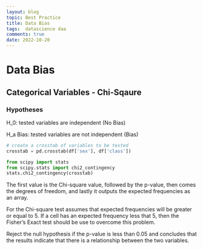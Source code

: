 ```yaml
---
layout: blog
topic: Best Practice
title: Data Bias
tags:  datascience daa
comments: true
date: 2022-10-20
---
```


# Data Bias

## Categorical Variables - Chi-Sqaure

### Hypotheses

H_0: tested variables are independent (No Bias)

H_a Bias: tested variables are not independent (Bias)

```python
# create a crosstab of variables to be tested
crosstab = pd.crosstab(df['sex'], df['class'])

from scipy import stats
from scipy.stats import chi2_contingency
stats.chi2_contingency(crosstab)
```

The first value is the Chi-square value, followed by the p-value, then comes the degrees of freedom, and lastly it outputs the expected frequencies as an array. 

For the Chi-square test assumes that expected frequencies will be greater or equal to 5. If a cell has an expected frequency less that 5, then the Fisher’s Exact test should be use to overcome this problem. 

Reject the null hypothesis if the p-value is less than 0.05 and concludes that the results indicate that there is a relationship between the two variables. 